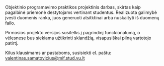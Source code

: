 Objektinio programavimo praktikos projektinis darbas, skirtas kaip pagalbinė priemonė destytojams vertinant studentus. Realizuota galimybė įvesti duomenis ranka, juos generuoti atsitktinai arba nuskaityti iš duomenų failo.

Pirmosios projekto versijos susitelks į pagrindinį funckionalumą, o vėlesnese bus siekiama užtikrinti sklandžią, visapusiškai pilną vartotojo patirtį.

Kilus klausimams ar pastaboms, susisiekti el. paštu: valentinas.samatovicius@mif.stud.vu.lt